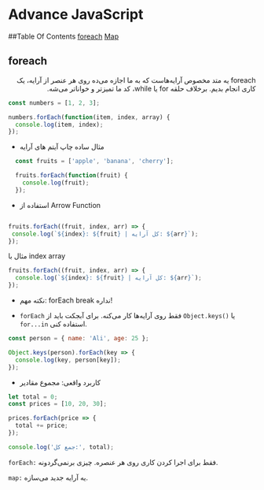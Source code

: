 # Advance JavaScript
##Table Of Contents
[foreach](#foreach)
[Map](#amp)




## foreach
<div dir="rtl">
  foreach یه متد مخصوص آرایه‌هاست که به ما اجازه می‌ده روی هر عنصر از آرایه، یک کاری انجام بدیم.
برخلاف حلقه for یا while، کد ما تمیزتر و خواناتر می‌شه.
</div>

```javascript
const numbers = [1, 2, 3];

numbers.forEach(function(item, index, array) {
  console.log(item, index);
});

```

* مثال ساده چاپ آیتم های آرایه

```javascript
  const fruits = ['apple', 'banana', 'cherry'];

  fruits.forEach(function(fruit) {
    console.log(fruit);
  });

  ```

 * استفاده از Arrow Function
 ```javascript

fruits.forEach((fruit, index, arr) => {
  console.log(`${index}: ${fruit} | کل آرایه: ${arr}`);
});

```
مثال با index array

```javascript
fruits.forEach((fruit, index, arr) => {
  console.log(`${index}: ${fruit} | کل آرایه: ${arr}`);
});


```
* نکته مهم: forEach break نداره!
 
 * `forEach` فقط روی آرایه‌ها کار می‌کنه. برای آبجکت باید از `Object.keys()` یا `for...in` استفاده کنی.

```javascript
const person = { name: 'Ali', age: 25 };

Object.keys(person).forEach(key => {
  console.log(key, person[key]);
});


```

* کاربرد واقعی: مجموع مقادیر
```javascript
let total = 0;
const prices = [10, 20, 30];

prices.forEach(price => {
  total += price;
});

console.log('جمع کل:', total);


```

`forEach:` فقط برای اجرا کردن کاری روی هر عنصره. چیزی برنمی‌گردونه.

`map:` یه آرایه جدید می‌سازه.


